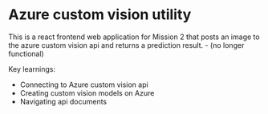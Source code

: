 # Azure custom vision utility
This is a react frontend web application for Mission 2 that posts an image to the azure custom vision api and returns a prediction result. - (no longer functional)

Key learnings:
- Connecting to Azure custom vision api
- Creating custom vision models on Azure
- Navigating api documents
